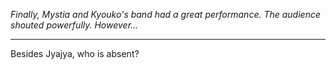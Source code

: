 *Finally, Mystia and Kyouko's band had a great performance. The audience shouted powerfully. However...*

---

Besides Jyajya, who is absent?